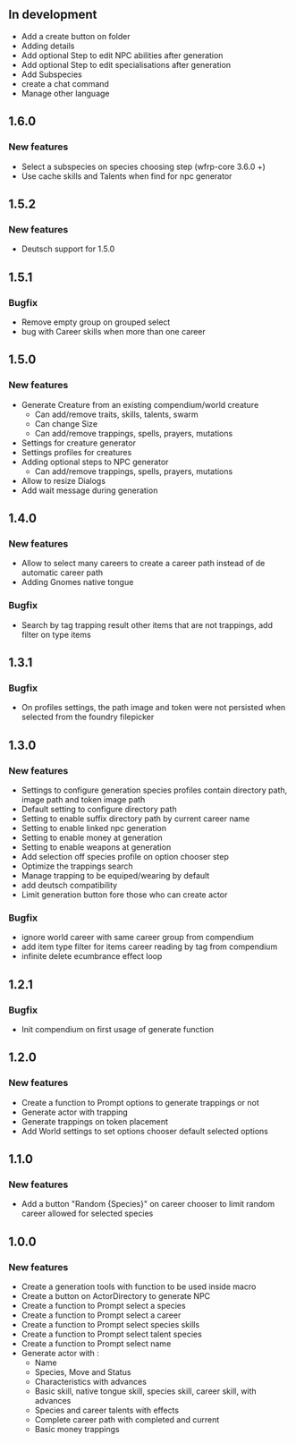 ## In development

- Add a create button on folder
- Adding details
- Add optional Step to edit NPC abilities after generation
- Add optional Step to edit specialisations after generation
- Add Subspecies
- create a chat command
- Manage other language

## 1.6.0

### New features

- Select a subspecies on species choosing step (wfrp-core 3.6.0 +)
- Use cache skills and Talents when find for npc generator

## 1.5.2

### New features

- Deutsch support for 1.5.0

## 1.5.1

### Bugfix

- Remove empty group on grouped select
- bug with Career skills when more than one career

## 1.5.0

### New features

- Generate Creature from an existing compendium/world creature
  - Can add/remove traits, skills, talents, swarm
  - Can change Size
  - Can add/remove trappings, spells, prayers, mutations
- Settings for creature generator
- Settings profiles for creatures
- Adding optional steps to NPC generator
  - Can add/remove trappings, spells, prayers, mutations
- Allow to resize Dialogs
- Add wait message during generation

## 1.4.0

### New features

- Allow to select many careers to create a career path instead of de automatic career path
- Adding Gnomes native tongue

### Bugfix

- Search by tag trapping result other items that are not trappings, add filter on type items

## 1.3.1

### Bugfix

- On profiles settings, the path image and token were not persisted when selected from the foundry filepicker

## 1.3.0

### New features

- Settings to configure generation species profiles contain directory path, image path and token image path
- Default setting to configure directory path
- Setting to enable suffix directory path by current career name
- Setting to enable linked npc generation
- Setting to enable money at generation
- Setting to enable weapons at generation
- Add selection off species profile on option chooser step
- Optimize the trappings search
- Manage trapping to be equiped/wearing by default
- add deutsch compatibility
- Limit generation button fore those who can create actor

### Bugfix

- ignore world career with same career group from compendium
- add item type filter for items career reading by tag from compendium
- infinite delete ecumbrance effect loop

## 1.2.1

### Bugfix

- Init compendium on first usage of generate function

## 1.2.0

### New features

- Create a function to Prompt options to generate trappings or not
- Generate actor with trapping
- Generate trappings on token placement
- Add World settings to set options chooser default selected options

## 1.1.0

### New features

- Add a button "Random {Species}" on career chooser to limit random career allowed for selected species

## 1.0.0

### New features

- Create a generation tools with function to be used inside macro
- Create a button on ActorDirectory to generate NPC
- Create a function to Prompt select a species
- Create a function to Prompt select a career
- Create a function to Prompt select species skills
- Create a function to Prompt select talent species
- Create a function to Prompt select name
- Generate actor with :
  - Name
  - Species, Move and Status
  - Characteristics with advances
  - Basic skill, native tongue skill, species skill, career skill, with advances
  - Species and career talents with effects
  - Complete career path with completed and current
  - Basic money trappings
